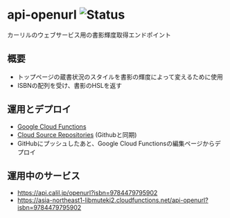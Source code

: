 api-openurl 
![Status](https://img.shields.io/badge/%E3%82%B9%E3%83%86%E3%83%BC%E3%82%BF%E3%82%B9-%E9%81%8B%E7%94%A8%E4%B8%AD-brightgreen
)
=========================================================================================================================================================================================
カーリルのウェブサービス用の書影輝度取得エンドポイント

概要
-----

- トップページの蔵書状況のスタイルを書影の輝度によって変えるために使用
- ISBNの配列を受け、書影のHSLを返す

運用とデプロイ
----
- [Google Cloud Functions](https://console.cloud.google.com/functions/details/asia-northeast1/api-image-lightness?hl=ja&project=libmuteki2&tab=general)
- [Cloud Source Repositories](https://source.cloud.google.com/libmuteki2/github_calil_api-image-lightness) (Githubと同期)
- GitHubにプッシュしたあと、Google Cloud Functionsの編集ページからデプロイ

運用中のサービス
----
- https://api.calil.jp/openurl?isbn=9784479795902
- https://asia-northeast1-libmuteki2.cloudfunctions.net/api-openurl?isbn=9784479795902
